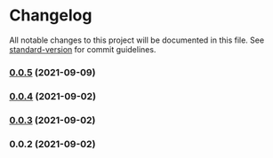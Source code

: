 # Changelog

All notable changes to this project will be documented in this file. See [standard-version](https://github.com/conventional-changelog/standard-version) for commit guidelines.

### [0.0.5](https://github.com/notifirehq/sendgrid/compare/v0.0.4...v0.0.5) (2021-09-09)

### [0.0.4](https://github.com/scopsy/sendgrid-email-provider/compare/v0.0.3...v0.0.4) (2021-09-02)

### [0.0.3](https://github.com/scopsy/sendgrid-email-provider/compare/v0.0.2...v0.0.3) (2021-09-02)

### 0.0.2 (2021-09-02)
